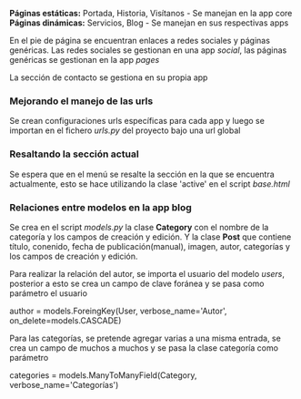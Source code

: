 **Páginas estáticas:** Portada, Historia, Visítanos - Se manejan en la app core
**Páginas dinámicas:** Servicios, Blog - Se manejan en sus respectivas apps

En el pie de página se encuentran enlaces a redes sociales y páginas genéricas. Las redes sociales se gestionan en una app *social*, las páginas genéricas se gestionan en la app *pages*

La sección de contacto se gestiona en su propia app

### Mejorando el manejo de las urls

Se crean configuraciones urls específicas para cada app y luego se importan en el fichero *urls.py* del proyecto bajo una url global

### Resaltando la sección actual

Se espera que en el menú se resalte la sección en la que se encuentra actualmente, esto se hace utilizando la clase 'active' en el script *base.html*

### Relaciones entre modelos en la app **blog**

Se crea en el script *models.py* la clase **Category** con el nombre de la categoría y los campos de creación y edición. Y la clase **Post** que contiene título, conenido, fecha de publicación(manual), imagen, autor, categorías y los campos de creación y edición.

Para realizar la relación del autor, se importa el usuario del modelo *users*, posterior a esto se crea un campo de clave foránea y se pasa como parámetro el usuario

author = models.ForeingKey(User, verbose_name='Autor', on_delete=models.CASCADE)

Para las categorías, se pretende agregar varias a una misma entrada, se crea un campo de muchos a muchos y se pasa la clase categoría como parámetro

categories = models.ManyToManyField(Category, verbose_name='Categorías')


